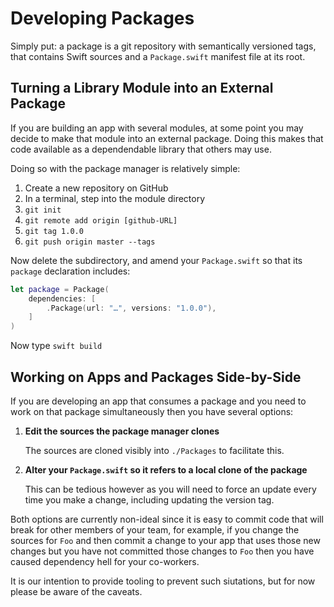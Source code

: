 # Developing Packages

Simply put: a package is a git repository with semantically versioned tags,
that contains Swift sources and a `Package.swift` manifest file at its root.

## Turning a Library Module into an External Package

If you are building an app with several modules, at some point you may decide to
make that module into an external package. Doing this makes that code available
as a dependendable library that others may use.

Doing so with the package manager is relatively simple:

 1. Create a new repository on GitHub
 2. In a terminal, step into the module directory
 3. `git init`
 4. `git remote add origin [github-URL]`
 5. `git tag 1.0.0`
 5. `git push origin master --tags`
 
Now delete the subdirectory, and amend your `Package.swift` so that its `package` declaration includes:

```swift
let package = Package(
    dependencies: [
        .Package(url: "…", versions: "1.0.0"),
    ]
)
```

Now type `swift build`

## Working on Apps and Packages Side-by-Side

If you are developing an app that consumes a package
and you need to work on that package simultaneously
then you have several options:

 1. **Edit the sources the package manager clones**
    
    The sources are cloned visibly into `./Packages` to facilitate this.

 2. **Alter your `Package.swift` so it refers to a local clone of the package**

    This can be tedious however as you will need to force an update every time you make a change, including updating the version tag.

Both options are currently non-ideal since it is easy to commit code that will break for other members of your team, for example, if you change the sources for `Foo` and then commit a change to your app that uses those new changes but you have not committed those changes to `Foo` then you have caused dependency hell for your co-workers.

It is our intention to provide tooling to prevent such siutations, but for now please be aware of the caveats.
